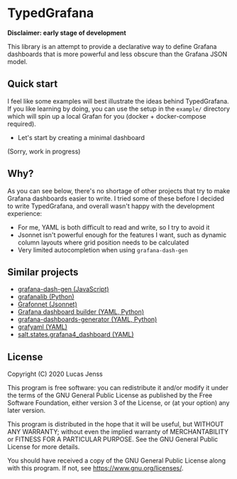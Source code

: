 # TypedGrafana

**Disclaimer: early stage of development**

This library is an attempt to provide a declarative way to define Grafana dashboards that is more powerful and less obscure than the Grafana JSON model.


## Quick start

I feel like some examples will best illustrate the ideas behind TypedGrafana. If you like learning by doing, you can use the setup in the `example/` directory which will spin up a local Grafan for you (docker + docker-compose required).

* Let's start by creating a minimal dashboard

(Sorry, work in progress)


## Why?

As you can see below, there's no shortage of other projects that try to make Grafana dashboards easier to write. I tried some of these before I decided to write TypedGrafana, and overall wasn't happy with the development experience:

* For me, YAML is both difficult to read and write, so I try to avoid it
* Jsonnet isn't powerful enough for the features I want, such as dynamic column layouts where grid position needs to be calculated
* Very limited autocompletion when using `grafana-dash-gen`


## Similar projects

* [grafana-dash-gen (JavaScript)](https://github.com/uber/grafana-dash-gen)
* [grafanalib (Python)](https://github.com/weaveworks/grafanalib)
* [Grafonnet (Jsonnet)](https://github.com/grafana/grafonnet-lib)
* [Grafana dashboard builder (YAML, Python)](https://github.com/jakubplichta/grafana-dashboard-builder)
* [grafana-dashboards-generator (YAML, Python)](https://github.com/Showmax/grafana-dashboards-generator)
* [grafyaml (YAML)](https://docs.openstack.org/infra/grafyaml/)
* [salt.states.grafana4_dashboard (YAML)](https://docs.saltstack.com/en/latest/ref/states/all/salt.states.grafana4_dashboard.html)


## License

Copyright (C) 2020 Lucas Jenss

This program is free software: you can redistribute it and/or modify
it under the terms of the GNU General Public License as published by
the Free Software Foundation, either version 3 of the License, or
(at your option) any later version.

This program is distributed in the hope that it will be useful,
but WITHOUT ANY WARRANTY; without even the implied warranty of
MERCHANTABILITY or FITNESS FOR A PARTICULAR PURPOSE.  See the
GNU General Public License for more details.

You should have received a copy of the GNU General Public License
along with this program.  If not, see <https://www.gnu.org/licenses/>.
